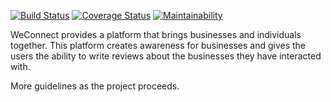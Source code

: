 [![Build Status](https://travis-ci.org/johnmutuma5/weconnect-client.svg?branch=develop)](https://travis-ci.org/johnmutuma5/weconnect-client)
[![Coverage Status](https://coveralls.io/repos/github/johnmutuma5/weconnect-client/badge.svg?branch=testing)](https://coveralls.io/github/johnmutuma5/weconnect-client?branch=testing)
[![Maintainability](https://api.codeclimate.com/v1/badges/4952d77876a55dc7aa47/maintainability)](https://codeclimate.com/github/johnmutuma5/weconnect-client/maintainability)

WeConnect provides a platform that brings businesses and individuals together.
This platform creates awareness for businesses and gives the users the ability to write reviews about the businesses they have interacted with.

More guidelines as the project proceeds.
